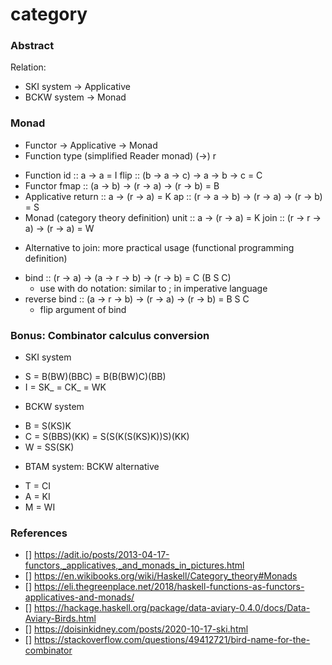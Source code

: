 # category

### Abstract
Relation:
* SKI system -> Applicative
* BCKW system -> Monad

### Monad
* Functor -> Applicative -> Monad
* Function type (simplified Reader monad) (->) r
- Function
id :: a -> a = I
flip :: (b -> a -> c) -> a -> b -> c = C
- Functor
fmap :: (a -> b) -> (r -> a) -> (r -> b) = B
- Applicative
return :: a -> (r -> a) = K
ap :: (r -> a -> b) -> (r -> a) -> (r -> b) = S
- Monad (category theory definition)
unit :: a -> (r -> a) = K
join :: (r -> r -> a) -> (r -> a) = W
* Alternative to join: more practical usage (functional programming definition)
- bind :: (r -> a) -> (a -> r -> b) -> (r -> b) = C (B S C)
    + use with do notation: similar to ; in imperative language
- reverse bind :: (a -> r -> b) -> (r -> a) -> (r -> b) = B S C
    + flip argument of bind

### Bonus: Combinator calculus conversion
* SKI system
- S = B(BW)(BBC) = B(B(BW)C)(BB)
- I = SK_ = CK_ = WK
* BCKW system
- B = S(KS)K 
- C = S(BBS)(KK) = S(S(K(S(KS)K))S)(KK)
- W = SS(SK)
* BTAM system: BCKW alternative
- T = CI
- A = KI
- M = WI

### References
- [] https://adit.io/posts/2013-04-17-functors,_applicatives,_and_monads_in_pictures.html
- [] https://en.wikibooks.org/wiki/Haskell/Category_theory#Monads
- [] https://eli.thegreenplace.net/2018/haskell-functions-as-functors-applicatives-and-monads/
- [] https://hackage.haskell.org/package/data-aviary-0.4.0/docs/Data-Aviary-Birds.html
- [] https://doisinkidney.com/posts/2020-10-17-ski.html
- [] https://stackoverflow.com/questions/49412721/bird-name-for-the-combinator
